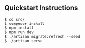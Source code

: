 ## Quickstart Instructions

```
$ cd src/
$ composer install
$ npm install
$ npm run dev
$ ./artisan migrate:refresh --seed
$ ./artisan serve
```
